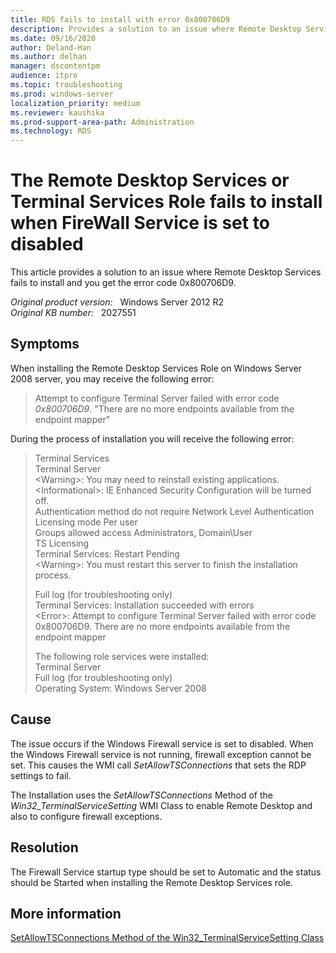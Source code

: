 ```yaml
---
title: RDS fails to install with error 0x800706D9
description: Provides a solution to an issue where Remote Desktop Services fails to install and you get the error code 0x800706D9.
ms.date: 09/16/2020
author: Deland-Han
ms.author: delhan
manager: dscontentpm
audience: itpro
ms.topic: troubleshooting
ms.prod: windows-server
localization_priority: medium
ms.reviewer: kaushika
ms.prod-support-area-path: Administration
ms.technology: RDS
---
```

# The Remote Desktop Services or Terminal Services Role fails to install when FireWall Service is set to disabled

This article provides a solution to an issue where Remote Desktop Services fails to install and you get the error code 0x800706D9.

_Original product version:_ &nbsp; Windows Server 2012 R2  
_Original KB number:_ &nbsp; 2027551

## Symptoms

When installing the Remote Desktop Services Role on Windows Server 2008 server, you may receive the following error:

> Attempt to configure Terminal Server failed with error code *0x800706D9*. "There are no more endpoints available from the endpoint mapper"

During the process of installation you will receive the following error:

> Terminal Services  
Terminal Server  
\<Warning>: You may need to reinstall existing applications.  
\<Informational>: IE Enhanced Security Configuration will be turned off.  
Authentication method do not require Network Level Authentication  
Licensing mode Per user  
Groups allowed access Administrators, Domain\User  
TS Licensing  
Terminal Services: Restart Pending  
\<Warning>: You must restart this server to finish the installation process.  
>
> Full log (for troubleshooting only)  
Terminal Services: Installation succeeded with errors  
\<Error>: Attempt to configure Terminal Server failed with error code 0x800706D9. There are no more endpoints available from the endpoint mapper  
>
> The following role services were installed:  
Terminal Server  
Full log (for troubleshooting only)  
Operating System: Windows Server 2008

## Cause

The issue occurs if the Windows Firewall service is set to disabled. When the Windows Firewall service is not running, firewall exception cannot be set. This causes the WMI call *SetAllowTSConnections* that sets the RDP settings to fail.

The Installation uses the *SetAllowTSConnections* Method of the *Win32_TerminalServiceSetting* WMI Class to enable Remote Desktop and also to configure firewall exceptions.

## Resolution

The Firewall Service  startup type should be set to Automatic and the status should be  Started  when installing the Remote Desktop Services role.

## More information

[SetAllowTSConnections Method of the Win32_TerminalServiceSetting Class](/windows/win32/termserv/win32-terminalservicesetting-setallowtsconnections)
